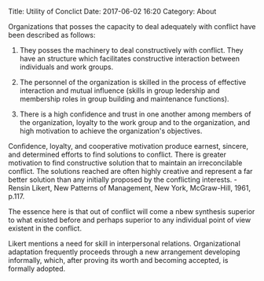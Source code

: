Title: Utility of Conclict
Date: 2017-06-02 16:20
Category: About

Organizations that posses the capacity to deal adequately with conflict have been described as follows:

1. They posses the machinery to deal constructively with conflict. They have an structure which facilitates constructive interaction between individuals and work groups.

2. The personnel of the organization is skilled in the process of effective interaction and mutual influence (skills in group ledership and membership roles in group building and maintenance functions).

3. There is a high confidence and trust in one another among members of the organization, loyalty to the work group and to the organization, and high motivation to achieve the organization's objectives.

Confidence, loyalty, and cooperative motivation produce earnest, sincere, and determined efforts to find solutions to conflict. There is greater motivation to find constructive solution that to maintain an irreconcilable conflict. The solutions reached are often highly creative and represent a far better solution than any initially proposed by the conflicting interests. - Rensin Likert, New Patterns of Management, New York, McGraw-Hill, 1961, p.117.

The essence here is that out of conflict will come a nbew synthesis superior to what existed before and perhaps superior to any individual point of view existent in the conflict.

Likert mentions a need for skill in interpersonal relations. Organizational adaptation frequently proceeds through a new arrangement developing informally, which, after proving its worth and becoming accepted, is formally adopted.

